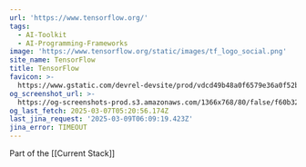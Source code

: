 ```yaml
---
url: 'https://www.tensorflow.org/'
tags:
  - AI-Toolkit
  - AI-Programming-Frameworks
image: 'https://www.tensorflow.org/static/images/tf_logo_social.png'
site_name: TensorFlow
title: TensorFlow
favicon: >-
  https://www.gstatic.com/devrel-devsite/prod/vdcd49b48a0f6579e36a0f52b513a1840db67522fa48e80a57742b4388044a7e9/tensorflow/images/favicon.png
og_screenshot_url: >-
  https://og-screenshots-prod.s3.amazonaws.com/1366x768/80/false/f60b32602abc89a510cc723fc48d7ff817c71c2e11e731decd02d67d9f71e12a.jpeg
og_last_fetch: 2025-03-07T05:20:56.174Z
last_jina_request: '2025-03-09T06:09:19.423Z'
jina_error: TIMEOUT
---
```

Part of the [[Current Stack]]

